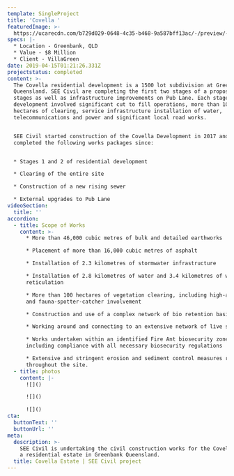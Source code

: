 ```yaml
---
template: SingleProject
title: 'Covella '
featuredImage: >-
  https://ucarecdn.com/b729d029-0648-4c35-b468-9a587bff13ac/-/preview/-/enhance/50/
specs: |-
  * Location - Greenbank, QLD
  * Value - $8 Million
  * Client - VillaGreen
date: 2019-04-15T01:21:26.331Z
projectstatus: completed
content: >-
  The Covella residential development is a 1500 lot subdivision at Greenbank in
  Queensland. SEE Civil are completing the first two stages of a proposed 28
  stages as well as infrastructure improvements on Pub Lane. Each stage of the
  development involved significant cut to fill operations, more than 100
  hectares of clearing, service infrastructure installation of water,
  telecommunications and power and significant local road works.


  SEE Civil started construction of the Covella Development in 2017 and has
  completed the following works packages since: 


  * Stages 1 and 2 of residential development 

  * Clearing of the entire site 

  * Construction of a new rising sewer 

  * External upgrades to Pub Lane
videoSection:
  title: ''
accordion:
  - title: Scope of Works
    content: >-
      * More than 46,000 cubic metres of bulk and detailed earthworks

      * Placement of more than 16,000 cubic metres of asphalt

      * Installation of 2.3 kilometres of stormwater infrastructure

      * Installation of 2.8 kilometres of water and 3.4 kilometres of water
      reticulation

      * More than 100 hectares of vegetation clearing, including high-arborist
      and fauna-spotter-catcher involvement

      * Construction and use of a complex network of bio retention basins

      * Working around and connecting to an extensive network of live services

      * Works undertaken within an identified Fire Ant biosecurity zone,
      including compliance with all necessary biosecurity regulations

      * Extensive and stringent erosion and sediment control measures required
      throughout the site.
  - title: photos
    content: |-
      ![]()

      ![]()

      ![]()
cta:
  buttonText: ''
  buttonUrl: ''
meta:
  description: >-
    SEE Civil is undertaking the civil construction works for the Covella Estate
    a residential estate in Greenbank Queensland. 
  title: Covella Estate | SEE Civil project
---
```


